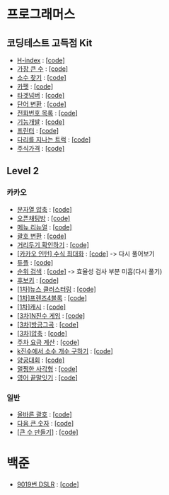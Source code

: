 # 프로그래머스
## 코딩테스트 고득점 Kit
- [H-index](https://programmers.co.kr/learn/courses/30/lessons/42747) : [[code]](https://github.com/SeHeon-Park/Study_Algorithm/blob/master/%ED%94%84%EB%A1%9C%EA%B7%B8%EB%9E%98%EB%A8%B8%EC%8A%A4/H-Index/Main.py)
- [가장 큰 수](https://programmers.co.kr/learn/courses/30/lessons/42746) : [[code]](https://github.com/SeHeon-Park/Study_Algorithm/blob/master/%ED%94%84%EB%A1%9C%EA%B7%B8%EB%9E%98%EB%A8%B8%EC%8A%A4/%EA%B0%80%EC%9E%A5%20%ED%81%B0%20%EC%88%98/Main.py)
- [소수 찾기](https://programmers.co.kr/learn/courses/30/lessons/42839) : [[code]](https://github.com/SeHeon-Park/Study_Algorithm/blob/master/%ED%94%84%EB%A1%9C%EA%B7%B8%EB%9E%98%EB%A8%B8%EC%8A%A4/%EC%86%8C%EC%88%98%20%EC%B0%BE%EA%B8%B0/Main.py)
- [카펫](https://programmers.co.kr/learn/courses/30/lessons/42842) : [[code]](https://github.com/SeHeon-Park/Study_Algorithm/blob/master/%ED%94%84%EB%A1%9C%EA%B7%B8%EB%9E%98%EB%A8%B8%EC%8A%A4/%EC%B9%B4%ED%8E%AB/Main.py)
- [타겟넘버](https://programmers.co.kr/learn/courses/30/lessons/43165) : [[code]](https://github.com/SeHeon-Park/Study_Algorithm/blob/master/%ED%94%84%EB%A1%9C%EA%B7%B8%EB%9E%98%EB%A8%B8%EC%8A%A4/%ED%83%80%EA%B2%9F%20%EB%84%98%EB%B2%84/Main.py)
- [단어 변환](https://programmers.co.kr/learn/courses/30/lessons/43163) : [[code]](https://github.com/SeHeon-Park/Study_Algorithm/blob/master/%ED%94%84%EB%A1%9C%EA%B7%B8%EB%9E%98%EB%A8%B8%EC%8A%A4/%EB%8B%A8%EC%96%B4%EB%B3%80%ED%99%98/Main.py)
- [전화번호 목록](https://programmers.co.kr/learn/courses/30/lessons/42577) : [[code]](https://github.com/SeHeon-Park/Study_Algorithm/blob/master/%ED%94%84%EB%A1%9C%EA%B7%B8%EB%9E%98%EB%A8%B8%EC%8A%A4/%EC%A0%84%ED%99%94%EB%B2%88%ED%98%B8%20%EB%AA%A9%EB%A1%9D/Main.py)
- [기능개발](https://programmers.co.kr/learn/courses/30/lessons/42586) : [[code]](https://github.com/SeHeon-Park/Study_Algorithm/blob/master/%ED%94%84%EB%A1%9C%EA%B7%B8%EB%9E%98%EB%A8%B8%EC%8A%A4/%EA%B8%B0%EB%8A%A5%EA%B0%9C%EB%B0%9C/Main.py)
- [프린터](https://programmers.co.kr/learn/courses/30/lessons/42587) : [[code]](https://github.com/SeHeon-Park/Study_Algorithm/blob/master/%ED%94%84%EB%A1%9C%EA%B7%B8%EB%9E%98%EB%A8%B8%EC%8A%A4/%ED%94%84%EB%A6%B0%ED%84%B0/Main.py)
- [다리를 지나는 트럭](https://programmers.co.kr/learn/courses/30/lessons/42583) : [[code]](https://github.com/SeHeon-Park/Study_Algorithm/blob/master/%ED%94%84%EB%A1%9C%EA%B7%B8%EB%9E%98%EB%A8%B8%EC%8A%A4/%EB%8B%A4%EB%A6%AC%EB%A5%BC%20%EC%A7%80%EB%82%98%EB%8A%94%20%ED%8A%B8%EB%9F%AD/Main.py)
- [주식가격](https://programmers.co.kr/learn/courses/30/lessons/42584) : [[code]](https://github.com/SeHeon-Park/Study_Algorithm/blob/master/%ED%94%84%EB%A1%9C%EA%B7%B8%EB%9E%98%EB%A8%B8%EC%8A%A4/%EC%A3%BC%EC%8B%9D%20%EA%B0%80%EA%B2%A9/Main.py)

## Level 2
### 카카오
- [문자열 압축](https://programmers.co.kr/learn/courses/30/lessons/60057) : [[code]](https://github.com/SeHeon-Park/Study_Algorithm/blob/master/%ED%94%84%EB%A1%9C%EA%B7%B8%EB%9E%98%EB%A8%B8%EC%8A%A4/%EB%AC%B8%EC%9E%90%EC%97%B4%20%EC%95%95%EC%B6%95/Main.py)
- [오픈채팅방](https://programmers.co.kr/learn/courses/30/lessons/42888) : [[code]](https://github.com/SeHeon-Park/Study_Algorithm/blob/master/%ED%94%84%EB%A1%9C%EA%B7%B8%EB%9E%98%EB%A8%B8%EC%8A%A4/%EC%98%A4%ED%94%88%EC%B1%84%ED%8C%85%EB%B0%A9/Main.py)
- [메뉴 리뉴얼](https://programmers.co.kr/learn/courses/30/lessons/72411) : [[code]](https://github.com/SeHeon-Park/Study_Algorithm/blob/master/%ED%94%84%EB%A1%9C%EA%B7%B8%EB%9E%98%EB%A8%B8%EC%8A%A4/%EB%A9%94%EB%89%B4%20%EB%A6%AC%EB%89%B4%EC%96%BC/Main.py)
- [괄호 변환](https://programmers.co.kr/learn/courses/30/lessons/60058) : [[code]](https://github.com/SeHeon-Park/Study_Algorithm/blob/master/%ED%94%84%EB%A1%9C%EA%B7%B8%EB%9E%98%EB%A8%B8%EC%8A%A4/%EA%B4%84%ED%98%B8%20%EB%B3%80%ED%99%98/Main.py)
- [거리두기 확인하기](https://programmers.co.kr/learn/courses/30/lessons/81302) : [[code]](https://github.com/SeHeon-Park/Study_Algorithm/blob/master/%ED%94%84%EB%A1%9C%EA%B7%B8%EB%9E%98%EB%A8%B8%EC%8A%A4/%EA%B1%B0%EB%A6%AC%EB%91%90%EA%B8%B0%20%ED%99%95%EC%9D%B8%ED%95%98%EA%B8%B0/Main.py)
- [[카카오 인턴] 수식 최대화](https://programmers.co.kr/learn/courses/30/lessons/67257?language=python3) : [[code]](https://github.com/SeHeon-Park/Study_Algorithm/blob/master/%ED%94%84%EB%A1%9C%EA%B7%B8%EB%9E%98%EB%A8%B8%EC%8A%A4/%5B%EC%B9%B4%EC%B9%B4%EC%98%A4%20%EC%9D%B8%ED%84%B4%5D%20%EC%88%98%EC%8B%9D%20%EC%B5%9C%EB%8C%80%ED%99%94/Main.py) -> 다시 풀어보기
- [튜플](https://programmers.co.kr/learn/courses/30/lessons/64065) : [[code]](https://github.com/SeHeon-Park/Study_Algorithm/blob/master/%ED%94%84%EB%A1%9C%EA%B7%B8%EB%9E%98%EB%A8%B8%EC%8A%A4/%ED%8A%9C%ED%94%8C/Main.py)
- [순위 검색](https://programmers.co.kr/learn/courses/30/lessons/72412) : [[code]](https://github.com/SeHeon-Park/Study_Algorithm/blob/master/%ED%94%84%EB%A1%9C%EA%B7%B8%EB%9E%98%EB%A8%B8%EC%8A%A4/%EC%88%9C%EC%9C%84%20%EA%B2%80%EC%83%89/Main.py) -> 효율성 검사 부분 미흡(다시 풀기)
- [후보키](https://programmers.co.kr/learn/courses/30/lessons/42890) : [[code]](https://github.com/SeHeon-Park/Study_Algorithm/blob/master/%ED%94%84%EB%A1%9C%EA%B7%B8%EB%9E%98%EB%A8%B8%EC%8A%A4/%ED%9B%84%EB%B3%B4%ED%82%A4/Main.py)
- [[1차]뉴스 클러스터링](https://programmers.co.kr/learn/courses/30/lessons/17677) : [[code]](https://github.com/SeHeon-Park/Study_Algorithm/blob/master/%ED%94%84%EB%A1%9C%EA%B7%B8%EB%9E%98%EB%A8%B8%EC%8A%A4/%5B1%EC%B0%A8%5D%20%EB%89%B4%EC%8A%A4%20%ED%81%B4%EB%9F%AC%EC%8A%A4%ED%84%B0%EB%A7%81/Main.py)
- [[1차]프렌즈4블록](https://programmers.co.kr/learn/courses/30/lessons/17679) : [[code]](https://github.com/SeHeon-Park/Study_Algorithm/blob/master/%ED%94%84%EB%A1%9C%EA%B7%B8%EB%9E%98%EB%A8%B8%EC%8A%A4/%5B1%EC%B0%A8%5D%20%ED%94%84%EB%A0%8C%EC%A6%884%EB%B8%94%EB%A1%9D/Main.py)
- [[1차]캐시](https://programmers.co.kr/learn/courses/30/lessons/17680) : [[code]](https://github.com/SeHeon-Park/Study_Algorithm/blob/master/%ED%94%84%EB%A1%9C%EA%B7%B8%EB%9E%98%EB%A8%B8%EC%8A%A4/%5B1%EC%B0%A8%5D%20%EC%BA%90%EC%8B%9C/Main.py)
- [[3차]N진수 게임](https://programmers.co.kr/learn/courses/30/lessons/17687) : [[code]](https://github.com/SeHeon-Park/Study_Algorithm/blob/master/%ED%94%84%EB%A1%9C%EA%B7%B8%EB%9E%98%EB%A8%B8%EC%8A%A4/%5B3%EC%B0%A8%5D%20n%EC%A7%84%EC%88%98%20%EA%B2%8C%EC%9E%84/Main.py)
- [[3차]방금그곡](https://programmers.co.kr/learn/challenges) : [[code]](https://github.com/SeHeon-Park/Study_Algorithm/blob/master/%ED%94%84%EB%A1%9C%EA%B7%B8%EB%9E%98%EB%A8%B8%EC%8A%A4/%5B3%EC%B0%A8%5D%20%EB%B0%A9%EA%B8%88%EA%B7%B8%EA%B3%A1/Main.py)
- [[3차]압축](https://programmers.co.kr/learn/courses/30/lessons/17684) : [[code]](https://github.com/SeHeon-Park/Study_Algorithm/blob/master/%ED%94%84%EB%A1%9C%EA%B7%B8%EB%9E%98%EB%A8%B8%EC%8A%A4/%5B3%EC%B0%A8%5D%20%EC%95%95%EC%B6%95/Main.py)
- [주차 요금 계산](https://programmers.co.kr/learn/courses/30/lessons/92341) : [[code]](https://github.com/SeHeon-Park/Study_Algorithm/blob/master/%ED%94%84%EB%A1%9C%EA%B7%B8%EB%9E%98%EB%A8%B8%EC%8A%A4/%EC%A3%BC%EC%B0%A8%20%EC%9A%94%EA%B8%88%20%EA%B3%84%EC%82%B0/Main.py)
- [k진수에서 소수 개수 구하기](https://programmers.co.kr/learn/courses/30/lessons/92335) : [[code]](https://github.com/SeHeon-Park/Study_Algorithm/blob/master/%ED%94%84%EB%A1%9C%EA%B7%B8%EB%9E%98%EB%A8%B8%EC%8A%A4/k%EC%A7%84%EC%88%98%EC%97%90%EC%84%9C%20%EC%86%8C%EC%88%98%20%EA%B0%9C%EC%88%98%20%EA%B5%AC%ED%95%98%EA%B8%B0/Main.py)
- [양궁대회](https://programmers.co.kr/learn/courses/30/lessons/92342) : [[code]](https://github.com/SeHeon-Park/Study_Algorithm/blob/master/%ED%94%84%EB%A1%9C%EA%B7%B8%EB%9E%98%EB%A8%B8%EC%8A%A4/%EC%96%91%EA%B6%81%EB%8C%80%ED%9A%8C/Main.py)
- [멀쩡한 사각형](https://programmers.co.kr/learn/courses/30/lessons/62048) : [[code]](https://github.com/SeHeon-Park/Study_Algorithm/blob/master/%ED%94%84%EB%A1%9C%EA%B7%B8%EB%9E%98%EB%A8%B8%EC%8A%A4/%EB%A9%80%EC%A9%A1%ED%95%9C%20%EC%82%AC%EA%B0%81%ED%98%95/Main.py)
- [영어 끝말잇기](https://programmers.co.kr/learn/courses/30/lessons/12981) : [[code]](https://github.com/SeHeon-Park/Study_Algorithm/blob/master/%ED%94%84%EB%A1%9C%EA%B7%B8%EB%9E%98%EB%A8%B8%EC%8A%A4/%EC%98%81%EC%96%B4%20%EB%81%9D%EB%A7%90%EC%9E%87%EA%B8%B0/Main.py)
### 일반
- [올바른 괄호](https://programmers.co.kr/learn/courses/30/lessons/12909) : [[code]](https://github.com/SeHeon-Park/Study_Algorithm/blob/master/%ED%94%84%EB%A1%9C%EA%B7%B8%EB%9E%98%EB%A8%B8%EC%8A%A4/%EC%98%AC%EB%B0%94%EB%A5%B8%20%EA%B4%84%ED%98%B8/Main.py)
- [다음 큰 숫자](https://programmers.co.kr/learn/courses/30/lessons/12911) : [[code]](https://github.com/SeHeon-Park/Study_Algorithm/blob/master/%ED%94%84%EB%A1%9C%EA%B7%B8%EB%9E%98%EB%A8%B8%EC%8A%A4/%EB%8B%A4%EC%9D%8C%20%ED%81%B0%20%EC%88%AB%EC%9E%90/Main.py)
- [[큰 수 만들기]](https://github.com/SeHeon-Park/Study_Algorithm/blob/master/%ED%94%84%EB%A1%9C%EA%B7%B8%EB%9E%98%EB%A8%B8%EC%8A%A4/%ED%81%B0%20%EC%88%98%20%EB%A7%8C%EB%93%A4%EA%B8%B0/Main.py) : [[code]](https://programmers.co.kr/learn/courses/30/lessons/42883)

# 백준
- [9019번 DSLR](https://www.acmicpc.net/problem/9019) : [[code]](https://github.com/SeHeon-Park/Study_Algorithm/blob/master/%EB%B0%B1%EC%A4%80/9019%EB%B2%88%20DSLR/Main.py)

